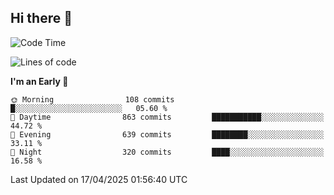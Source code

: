 ## Hi there 👋

<!--
**Wangmerlyn/Wangmerlyn** is a ✨ _special_ ✨ repository because its `README.md` (this file) appears on your GitHub profile.

Here are some ideas to get you started:

- 🔭 I’m currently working on ...
- 🌱 I’m currently learning ...
- 👯 I’m looking to collaborate on ...
- 🤔 I’m looking for help with ...
- 💬 Ask me about ...
- 📫 How to reach me: ...
- 😄 Pronouns: ...
- ⚡ Fun fact: ...
-->
<!--START_SECTION:waka-->
![Code Time](http://img.shields.io/badge/Code%20Time-187%20hrs%2048%20mins-blue)

![Lines of code](https://img.shields.io/badge/From%20Hello%20World%20I%27ve%20Written-9.8%20million%20lines%20of%20code-blue)

**I'm an Early 🐤** 

```text
🌞 Morning                108 commits         █░░░░░░░░░░░░░░░░░░░░░░░░   05.60 % 
🌆 Daytime                863 commits         ███████████░░░░░░░░░░░░░░   44.72 % 
🌃 Evening                639 commits         ████████░░░░░░░░░░░░░░░░░   33.11 % 
🌙 Night                  320 commits         ████░░░░░░░░░░░░░░░░░░░░░   16.58 % 
```



 Last Updated on 17/04/2025 01:56:40 UTC
<!--END_SECTION:waka-->
